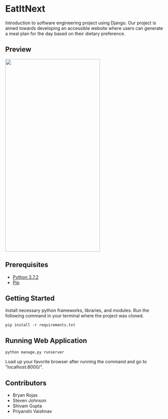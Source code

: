 # EatItNext
Introduction to software engineering project using Django. Our project is aimed towards developing an accessible website where users can generate a meal plan for the day based on their dietary preference.

## Preview

<img src="https://raw.githubusercontent.com/Bryan-Rojas/MealRobot/master/iphone_preview.png" height="609" width="300">

## Prerequisites

* [Python 3.7.2](https://www.python.org/downloads/)
* [Pip](https://pip.pypa.io/en/stable/installing/)

## Getting Started

Install necessary python frameworks, libraries, and modules. Run the following command in your terminal where the project was cloned.
```
pip install -r requirements.txt
```

## Running Web Application

```
python manage.py runserver
```

Load up your favorite browser after running the command and go to "localhost:8000/".


## Contributors

* Bryan Rojas
* Steven Johnson
* Shivam Gupta
* Priyanshi Vaishnav
